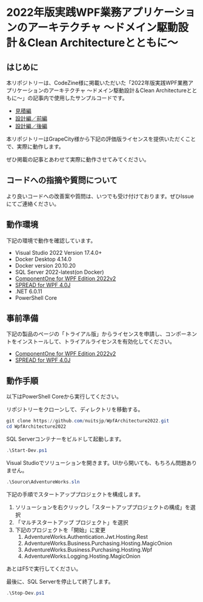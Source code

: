 # 2022年版実践WPF業務アプリケーションのアーキテクチャ ～ドメイン駆動設計＆Clean Architectureとともに～

## はじめに

本リポジトリーは、CodeZine様に掲載いただいた「2022年版実践WPF業務アプリケーションのアーキテクチャ ～ドメイン駆動設計＆Clean Architectureとともに～」の記事内で使用したサンプルコードです。

- [見積編](https://codezine.jp/article/detail/16953)
- [設計編／前編](https://codezine.jp/article/detail/17633)
- [設計編／後編](https://codezine.jp/article/detail/17633)

本リポジトリーはGrapeCity様から下記の評価版ライセンスを提供いただくことで、実際に動作します。

ぜひ掲載の記事とあわせて実際に動作させてみてください。

## コードへの指摘や質問について

より良いコードへの改善案や質問は、いつでも受け付けております。ぜひIssueにてご連絡ください。

## 動作環境

下記の環境で動作を確認しています。

* Visual Studio 2022 Version 17.4.0+
* Docker Desktop 4.14.0
* Docker version 20.10.20
* SQL Server 2022-latest(on Docker)
* [ComponentOne for WPF Edition 2022v2](https://www.grapecity.co.jp/developer/componentone/wpf)
* [SPREAD for WPF 4.0J](https://www.grapecity.co.jp/developer/spread-wpf)
* .NET 6.0.11
* PowerShell Core

## 事前準備

下記の製品のページの「トライアル版」からライセンスを申請し、コンポーネントをインストールして、トライアルライセンスを有効化してください。

* [ComponentOne for WPF Edition 2022v2](https://www.grapecity.co.jp/developer/componentone/wpf)
* [SPREAD for WPF 4.0J](https://www.grapecity.co.jp/developer/spread-wpf)

## 動作手順

以下はPowerShell Coreから実行してください。

リポジトリーをクローンして、ディレクトリを移動する。

```powershell
git clone https://github.com/nuitsjp/WpfArchitecture2022.git
cd WpfArchitecture2022
```

SQL Serverコンテナーをビルドして起動します。

```powershell
.\Start-Dev.ps1
```

Visual Studioでソリューションを開きます。UIから開いても、もちろん問題ありません。

```powershell
.\Source\AdventureWorks.sln
```

下記の手順でスタートアッププロジェクトを構成します。

1. ソリューションを右クリックし「スタートアッププロジェクトの構成」を選択
2. 「マルチスタートアップ プロジェクト」を選択
3. 下記のプロジェクトを「開始」に変更
   1. AdventureWorks.Authentication.Jwt.Hosting.Rest
   2. AdventureWorks.Business.Purchasing.Hosting.MagicOnion
   3. AdventureWorks.Business.Purchasing.Hosting.Wpf
   4. AdventureWorks.Logging.Hosting.MagicOnion

あとはF5で実行してください。

最後に、SQL Serverを停止して終了します。

```powershell
.\Stop-Dev.ps1
```
